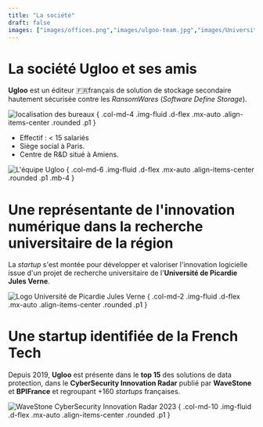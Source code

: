 ```yaml
---
title: "La société"
draft: false
images: ["images/offices.png","images/ulgoo-team.jpg","images/Universite_de_Picardie_logo.svg","images/wavestone-innovation-radar-2023.png"]
---
```


# La société Ugloo et ses amis

**Ugloo** est un éditeur 🇫🇷français de solution de stockage secondaire hautement sécurisée contre les _RansomWares_ (_Software Define Storage_). 

![localisation des bureaux](images/offices.png "[img]Localisation des bureaux")
{ .col-md-4 .img-fluid .d-flex .mx-auto .align-items-center .rounded .p1 }

* Effectif : < 15 salariés
* Siège social à Paris.  
* Centre de R&D situé à Amiens.

![L'équipe Ugloo](images/ugloo-team.jpg "[img]L'équipe Ugloo")
{ .col-md-6 .img-fluid .d-flex .mx-auto .align-items-center .rounded .p1 .mb-4 }

# Une représentante de l'innovation numérique dans la recherche universitaire de la région

La *startup* s'est montée pour développer et valoriser l'innovation logicielle issue d'un projet de recherche universitaire de l'**Université de Picardie Jules Verne**.

![Logo Université de Picardie Jules Verne](images/Universite_de_Picardie_logo.svg "[img]Logo Université de Picardie Jules Verne")
{ .col-md-2 .img-fluid .d-flex .mx-auto .align-items-center .rounded .p1 }

# Une startup identifiée de la French Tech

Depuis 2019, **Ugloo** est présente dans le **top 15** des solutions de data protection, dans le **CyberSecurity Innovation Radar** publié par **WaveStone** et **BPIFrance** et regroupant +160 _startups_ françaises.

![WaveStone CyberSecurity Innovation Radar 2023](images/wavestone-innovation-radar-2023.png "[img]WaveStone CyberSecurity Innovation Radar 2023")
{ .col-md-10 .img-fluid .d-flex .mx-auto .align-items-center .rounded .p1 }
